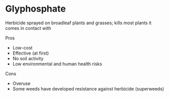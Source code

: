 # Glyphosphate

Herbicide sprayed on broadleaf plants and grasses; kills most plants it comes in contact with

Pros
- Low-cost
- Effective (at first)
- No soil activity
- Low environmental and human health risks

Cons
- Overuse
- Some weeds have developed resistance against herbicide (superweeds)

